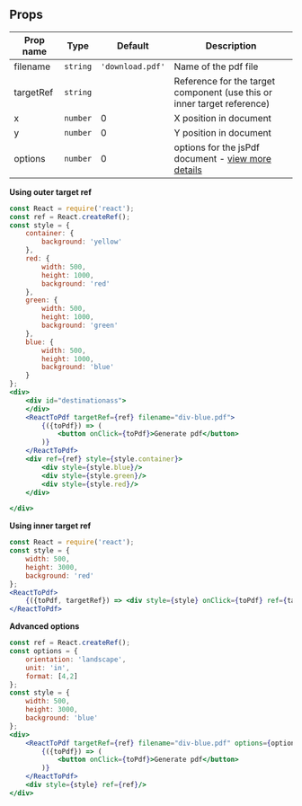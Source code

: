 ## Props

|Prop name        |Type               |Default            |Description
|-----------------|-------------------|-------------------|--------------------------------
|filename         | `string`          | `'download.pdf'`  | Name of the pdf file
|targetRef        | `string`          |                   | Reference for the target component (use this or inner target reference)
|x                | `number`          |         0         | X position in document
|y                | `number`          |         0         | Y position in document
|options          | `number`          |         0         | options for the jsPdf document - [view more details](https://rawgit.com/MrRio/jsPDF/master/docs/)



**Using outer target ref**

```jsx
const React = require('react');
const ref = React.createRef();
const style = {
    container: {
        background: 'yellow'
    },
    red: {
        width: 500,
        height: 1000,
        background: 'red'
    },
    green: {
        width: 500,
        height: 1000,
        background: 'green'
    },
    blue: {
        width: 500,
        height: 1000,
        background: 'blue'
    }
};
<div>
    <div id="destinationass">
    </div>
    <ReactToPdf targetRef={ref} filename="div-blue.pdf">
        {({toPdf}) => (
            <button onClick={toPdf}>Generate pdf</button>
        )}
    </ReactToPdf>
    <div ref={ref} style={style.container}>
        <div style={style.blue}/>
        <div style={style.green}/>
        <div style={style.red}/>
    </div>

</div>
```

**Using inner target ref**

```jsx
const React = require('react');
const style = {
    width: 500,
    height: 3000,
    background: 'red'
};
<ReactToPdf>
    {({toPdf, targetRef}) => <div style={style} onClick={toPdf} ref={targetRef}/>}
</ReactToPdf>
```


**Advanced options**
```jsx
const ref = React.createRef();
const options = {
    orientation: 'landscape',
    unit: 'in',
    format: [4,2]
};
const style = {
    width: 500,
    height: 3000,
    background: 'blue'
};
<div>
    <ReactToPdf targetRef={ref} filename="div-blue.pdf" options={options} x={.5} y={.5}>
        {({toPdf}) => (
            <button onClick={toPdf}>Generate pdf</button>
        )}
    </ReactToPdf>
    <div style={style} ref={ref}/>
</div>
```